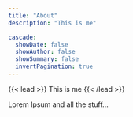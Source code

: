 ```yaml
---
title: "About"
description: "This is me"

cascade:
  showDate: false
  showAuthor: false
  showSummary: false
  invertPagination: true
---
```


{{< lead >}}
This is me
{{< /lead >}}

Lorem Ipsum and all the stuff...
